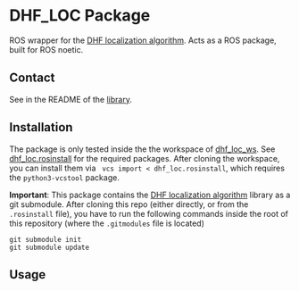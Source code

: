 # DHF_LOC Package
ROS wrapper for the [DHF localization algorithm](https://github.com/DomonkosCs/dhf-localization). Acts as a ROS package, built for ROS noetic.

## Contact
See in the README of the [library](https://github.com/DomonkosCs/dhf-localization).

## Installation

The package is only tested inside the the workspace of [dhf_loc_ws](https://github.com/DomonkosCs/dhf_loc_ws). See [dhf_loc.rosinstall](https://github.com/DomonkosCs/dhf_loc_ws/blob/main/src/dhf_loc.rosinstall) for the required packages. 
After cloning the workspace, you can install them via
` vcs import < dhf_loc.rosinstall`, which requires the `python3-vcstool` package.

**Important**: This package contains the [DHF localization algorithm](https://github.com/DomonkosCs/dhf-localization) library as a git submodule. After cloning this repo (either directly, or from the `.rosinstall` file),
you have to run the following commands inside the root of this repository (where the `.gitmodules` file is located)
```
git submodule init
git submodule update
```

## Usage

